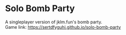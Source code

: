 # Solo Bomb Party

A singleplayer version of jklm.fun's bomb party.  
Game link: https://sertdfyguhi.github.io/solo-bomb-party
